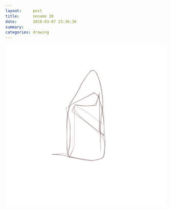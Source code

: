 ```yaml
---
layout:     post
title:      noname 30
date:       2018-03-07 23:36:38
summary:    
categories: drawing
---
```

![noname 30](/images/diary/noname-30.png ".")
